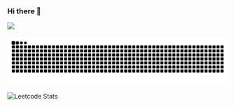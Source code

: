 ### Hi there 👋 
![](https://komarev.com/ghpvc/?username=LafavergeNicolas&label=PROFILE+VIEWS)

<picture>
 <source media="(prefers-color-scheme: dark)" srcset="https://github.com/LafavergeNicolas/LafavergeNicolas/blob/output/github-contribution-grid-snake-dark.svg">
 <img alt="Light mode snake svg" src="https://github.com/LafavergeNicolas/LafavergeNicolas/blob/output/github-contribution-grid-snake.svg">
</picture>


![Leetcode Stats](https://leetcard.jacoblin.cool/Nico2000?ext=heatmap)
